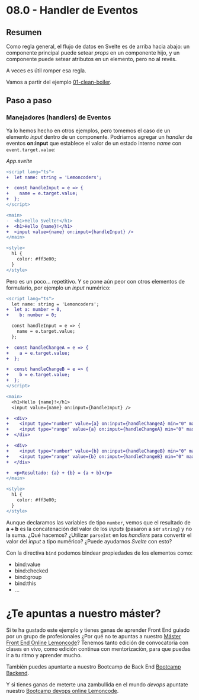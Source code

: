 # 08.0 - Handler de Eventos

## Resumen

Como regla general, el flujo de datos en Svelte es de arriba hacia abajo: un componente principal puede setear _props_ en un componente hijo, y un componente puede setear atributos en un elemento, pero no al revés.

A veces es útil romper esa regla.

Vamos a partir del ejemplo [01-clean-boiler](../../01-clean-boiler/).

## Paso a paso

### Manejadores (handlers) de Eventos

Ya lo hemos hecho en otros ejemplos, pero tomemos el caso de un elemento _input_ dentro de un componente. Podríamos agregar un _handler_ de eventos **on:input** que establece el valor de un estado interno _name_ con `event.target.value`:

_App.svelte_

```diff
<script lang="ts">
+  let name: string = 'Lemoncoders';

+  const handleInput = e => {
+    name = e.target.value;
+  };
</script>

<main>
-  <h1>Hello Svelte!</h1>
+  <h1>Hello {name}!</h1>
+  <input value={name} on:input={handleInput} />
</main>

<style>
  h1 {
    color: #ff3e00;
  }
</style>
```

Pero es un poco... repetitivo. Y se pone aún peor con otros elementos de formulario, por ejemplo un _input_ numérico:

```diff
<script lang="ts">
  let name: string = 'Lemoncoders';
+  let a: number = 0,
+    b: number = 0;

  const handleInput = e => {
    name = e.target.value;
  };

+  const handleChangeA = e => {
+    a = e.target.value;
+  };

+  const handleChangeB = e => {
+    b = e.target.value;
+  };
</script>

<main>
  <h1>Hello {name}!</h1>
  <input value={name} on:input={handleInput} />

+  <div>
+    <input type="number" value={a} on:input={handleChangeA} min="0" max="10" />
+    <input type="range" value={a} on:input={handleChangeA} min="0" max="10" />
+  </div>

+  <div>
+    <input type="number" value={b} on:input={handleChangeB} min="0" max="10" />
+    <input type="range" value={b} on:input={handleChangeB} min="0" max="10" />
+  </div>

+  <p>Resultado: {a} + {b} = {a + b}</p>
</main>

<style>
  h1 {
    color: #ff3e00;
  }
</style>
```

Aunque declaramos las variables de tipo `number`, vemos que el resultado de **a + b** es la concatenación del valor de los _inputs_ (pasaron a ser `string`) y no la suma. ¿Qué hacemos? ¿Utilizar `parseInt` en los _handlers_ para convertir el valor del _input_ a tipo numérico? ¿Puede ayudarnos _Svelte_ con esto?

Con la directiva `bind` podemos bindear propiedades de los elementos como:

- bind:value
- bind:checked
- bind:group
- bind:this
- ...

# ¿Te apuntas a nuestro máster?

Si te ha gustado este ejemplo y tienes ganas de aprender Front End guiado por un grupo de profesionales ¿Por qué no te apuntas a nuestro [Máster Front End Online Lemoncode](https://lemoncode.net/master-frontend#inicio-banner)? Tenemos tanto edición de convocatoria con clases en vivo, como edición continua con mentorización, para que puedas ir a tu ritmo y aprender mucho.

También puedes apuntarte a nuestro Bootcamp de Back End [Bootcamp Backend](https://lemoncode.net/bootcamp-backend#inicio-banner).

Y si tienes ganas de meterte una zambullida en el mundo _devops_ apuntate nuestro [Bootcamp devops online Lemoncode](https://lemoncode.net/bootcamp-devops#bootcamp-devops/inicio).
